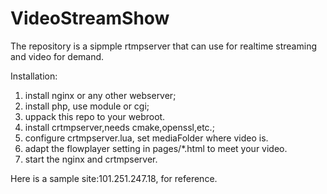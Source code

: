 # VideoStreamShow
The repository is a sipmple rtmpserver that can use for realtime streaming and video for demand.

Installation:

1. install nginx or any other webserver;
2. install php, use module or cgi;
3. uppack this repo to your webroot.
4. install crtmpserver,needs cmake,openssl,etc.;
5. configure crtmpserver.lua, set mediaFolder where video is.
6. adapt the flowplayer setting in pages/*.html to meet your video.
7. start the nginx and crtmpserver.

Here is a sample site:101.251.247.18, for reference.
